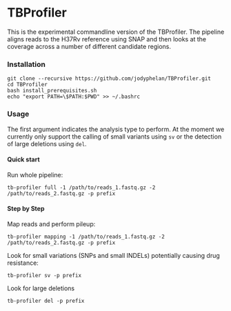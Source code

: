 # TBProfiler

This is the experimental commandline version of the TBProfiler.
The pipeline aligns reads to the H37Rv reference using SNAP and then looks at the coverage across a number of different candidate regions.



### Installation

```
git clone --recursive https://github.com/jodyphelan/TBProfiler.git
cd TBProfiler
bash install_prerequisites.sh 
echo "export PATH=\$PATH:$PWD" >> ~/.bashrc
```

### Usage

The first argument indicates the analysis type to perform. At the moment we currently only support the calling of small variants using ```sv``` or the detection of large deletions using ```del```.
#### Quick start 
Run whole pipeline:
```
tb-profiler full -1 /path/to/reads_1.fastq.gz -2 /path/to/reads_2.fastq.gz -p prefix
```

#### Step by Step
Map reads and perform pileup:
```
tb-profiler mapping -1 /path/to/reads_1.fastq.gz -2 /path/to/reads_2.fastq.gz -p prefix
``` 
Look for small variations (SNPs and small INDELs) potentially causing drug resistance:
```
tb-profiler sv -p prefix
```
Look for large deletions 
```
tb-profiler del -p prefix
```

